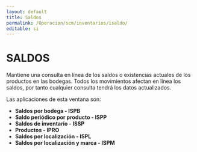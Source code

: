 ```yaml
---
layout: default
title: Saldos
permalink: /Operacion/scm/inventarios/isaldo/
editable: si
---
```


# SALDOS  

Mantiene una consulta en línea de los saldos o existencias actuales de los productos en las bodegas. Todos los movimientos afectan en línea los saldos, por tanto cualquier consulta tendrá los datos actualizados. 

Las aplicaciones de esta ventana son:  

* **Saldos por bodega - ISPB**  
* **Saldo periódico por producto - ISPP**  
* **Saldos de inventario - ISSP**  
* **Productos - IPRO**  
* **Saldos por localización - ISPL**  
* **Saldos por localización y marca - ISPM**


